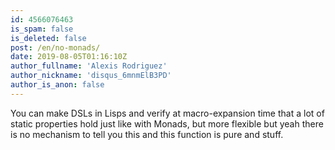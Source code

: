 ```yaml
---
id: 4566076463
is_spam: false
is_deleted: false
post: /en/no-monads/
date: 2019-08-05T01:16:10Z
author_fullname: 'Alexis Rodriguez'
author_nickname: 'disqus_6mnmElB3PD'
author_is_anon: false
---
```


<p>You can make DSLs in Lisps and verify at macro-expansion time that a lot of static properties hold just like with Monads, but more flexible but yeah there is no mechanism to tell you this and this function is pure and stuff.</p>
